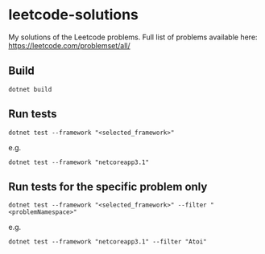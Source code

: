 # leetcode-solutions
My solutions of the Leetcode problems. Full list of problems available here: https://leetcode.com/problemset/all/

## Build
```
dotnet build
```

## Run tests
```
dotnet test --framework "<selected_framework>"
```
e.g.
```
dotnet test --framework "netcoreapp3.1"
```

## Run tests for the specific problem only
```
dotnet test --framework "<selected_framework>" --filter "<problemNamespace>"
```
e.g.
```
dotnet test --framework "netcoreapp3.1" --filter "Atoi"
```
